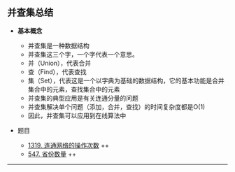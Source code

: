 ## 并查集总结

- **基本概念**
  - 并查集是一种数据结构
  - 并查集这三个字，一个字代表一个意思。
  - 并（Union），代表合并
  - 查（Find），代表查找
  - 集（Set），代表这是一个以字典为基础的数据结构，它的基本功能是合并集合中的元素，查找集合中的元素
  - 并查集的典型应用是有关连通分量的问题
  - 并查集解决单个问题（添加，合并，查找）的时间复杂度都是O(1)
  - 因此，并查集可以应用到在线算法中


- 题目
  - [1319. 连通网络的操作次数](https://leetcode-cn.com/problems/number-of-operations-to-make-network-connected/)  ++
  - [547. 省份数量](https://leetcode-cn.com/problems/number-of-provinces/) ++

------

